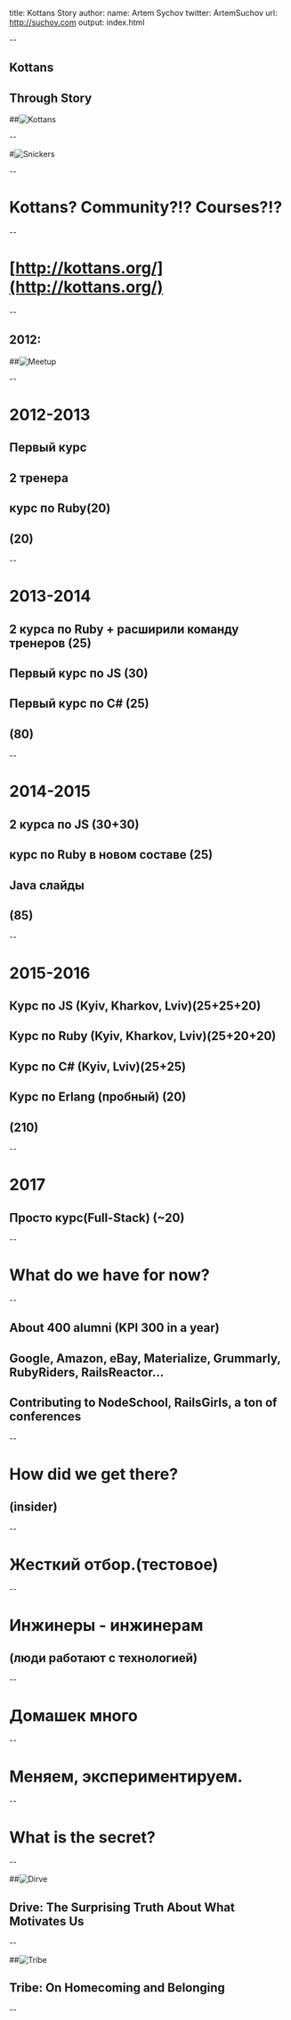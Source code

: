 title: Kottans Story
author:
  name: Artem Sychov
  twitter: ArtemSuchov
  url: http://suchov.com
output: index.html

--
## Kottans
## Through Story
##![Kottans](img/logo.png)

--

#![Snickers](img/snickers.png)

--

# Kottans? Community?!? Courses?!?

--

# [http://kottans.org/](http://kottans.org/)

--

## 2012:
##![Meetup](img/meetup.jpg)

--

# 2012-2013
## Первый курс
## 2 тренера
## курс по Ruby(20)
## (20)

--

# 2013-2014
## 2 курса по Ruby + расширили команду тренеров (25)
## Первый курс по JS (30)
## Первый курс по C# (25)
## (80)

--

# 2014-2015
## 2 курса по JS (30+30)
## курс по Ruby в новом составе (25)
## Java слайды
## (85)

--

# 2015-2016
## Курс по JS (Kyiv, Kharkov, Lviv)(25+25+20)
## Курс по Ruby (Kyiv, Kharkov, Lviv)(25+20+20)
## Курс по C# (Kyiv, Lviv)(25+25)
## Курс по Erlang (пробный) (20)
## (210)

--

# 2017
## Просто курс(Full-Stack) (~20)

--

# What do we have for now?

--

## About 400 alumni (KPI 300 in a year)
## Google, Amazon, eBay,  Materialize, Grummarly, RubyRiders, RailsReactor...
## Contributing to NodeSchool, RailsGirls, a ton of conferences

--

# How did we get there?
## (insider)

--

# Жесткий отбор.(тестовое)

--

# Инжинеры - инжинерам
## (люди работают с технологией)

--

# Домашек много

--

# Меняем, экспериментируем.

--

# What is the secret?

--

##![Dirve](img/drive.jpg)
## Drive: The Surprising Truth About What Motivates Us

--

##![Tribe](img/tribe.jpg)
## Tribe: On Homecoming and Belonging

--
